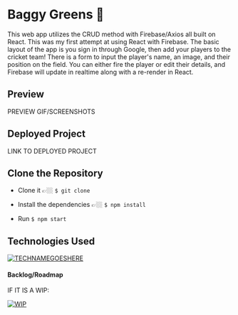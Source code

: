 # Baggy Greens 🏏

This web app utilizes the CRUD method with Firebase/Axios all built on React. This was my first attempt at using React with Firebase. The basic layout of the app is you sign in through Google, then add your players to the cricket team! There is a form to input the player's name, an image, and their position on the field. You can either fire the player or edit their details, and Firebase will update in realtime along with a re-render in React.

## Preview

PREVIEW GIF/SCREENSHOTS

## Deployed Project

LINK TO DEPLOYED PROJECT

## Clone the Repository
- Clone it 👉🏼 `$ git clone`

- Install the dependencies 👉🏼 `$ npm install`

- Run `$ npm start`

## Technologies Used
[![TECHNAMEGOESHERE](https://img.shields.io/badge/-TECHNAMEGOESHERE-2c9fcc?style=flat-square)](#)

#### Backlog/Roadmap

IF IT IS A WIP:

[![WIP](https://img.shields.io/badge/-Work%20In%20Progress-orange?style=flat-square)](#)
